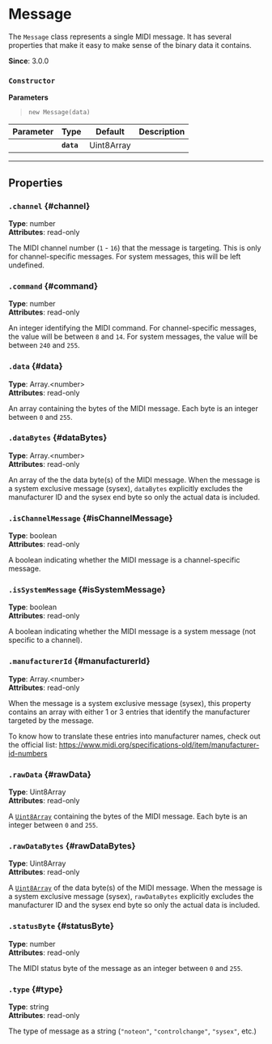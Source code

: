 
# Message

The `Message` class represents a single MIDI message. It has several properties that make it
easy to make sense of the binary data it contains.

**Since**: 3.0.0



### `Constructor`


  **Parameters**

  > `new Message(data)`

  <div class="parameter-table-container">

  | Parameter    | Type         | Default      | Description  |
  | ------------ | ------------ | ------------ | ------------ |
    |**`data`** | Uint8Array<br /> ||The raw data of the MIDI message as a [`Uint8Array`](https://developer.mozilla.org/en-US/docs/Web/JavaScript/Reference/Global_Objects/Uint8Array) of integers between `0` and `255`.|

  </div>



***

## Properties

### `.channel` {#channel}
**Type**: number<br />
**Attributes**: read-only<br />


The MIDI channel number (`1` - `16`) that the message is targeting. This is only for
channel-specific messages. For system messages, this will be left undefined.


### `.command` {#command}
**Type**: number<br />
**Attributes**: read-only<br />


An integer identifying the MIDI command. For channel-specific messages, the value will be
between `8` and `14`. For system messages, the value will be between `240` and `255`.


### `.data` {#data}
**Type**: Array.&lt;number&gt;<br />
**Attributes**: read-only<br />


An array containing the bytes of the MIDI message. Each byte is an integer between `0` and
`255`.


### `.dataBytes` {#dataBytes}
**Type**: Array.&lt;number&gt;<br />
**Attributes**: read-only<br />


An array of the the data byte(s) of the MIDI message. When the message is a system exclusive
message (sysex), `dataBytes` explicitly excludes the manufacturer ID and the sysex end
byte so only the actual data is included.


### `.isChannelMessage` {#isChannelMessage}
**Type**: boolean<br />
**Attributes**: read-only<br />


A boolean indicating whether the MIDI message is a channel-specific message.


### `.isSystemMessage` {#isSystemMessage}
**Type**: boolean<br />
**Attributes**: read-only<br />


A boolean indicating whether the MIDI message is a system message (not specific to a
channel).


### `.manufacturerId` {#manufacturerId}
**Type**: Array.&lt;number&gt;<br />
**Attributes**: read-only<br />


When the message is a system exclusive message (sysex), this property contains an array with
either 1 or 3 entries that identify the manufacturer targeted by the message.

To know how to translate these entries into manufacturer names, check out the official list:
https://www.midi.org/specifications-old/item/manufacturer-id-numbers


### `.rawData` {#rawData}
**Type**: Uint8Array<br />
**Attributes**: read-only<br />


A
[`Uint8Array`](https://developer.mozilla.org/en-US/docs/Web/JavaScript/Reference/Global_Objects/Uint8Array)
containing the bytes of the MIDI message. Each byte is an integer between `0` and `255`.


### `.rawDataBytes` {#rawDataBytes}
**Type**: Uint8Array<br />
**Attributes**: read-only<br />


A
[`Uint8Array`](https://developer.mozilla.org/en-US/docs/Web/JavaScript/Reference/Global_Objects/Uint8Array)
of the data byte(s) of the MIDI message. When the message is a system exclusive message
(sysex), `rawDataBytes` explicitly excludes the manufacturer ID and the sysex end byte so
only the actual data is included.


### `.statusByte` {#statusByte}
**Type**: number<br />
**Attributes**: read-only<br />


The MIDI status byte of the message as an integer between `0` and `255`.


### `.type` {#type}
**Type**: string<br />
**Attributes**: read-only<br />


The type of message as a string (`"noteon"`, `"controlchange"`, `"sysex"`, etc.)




